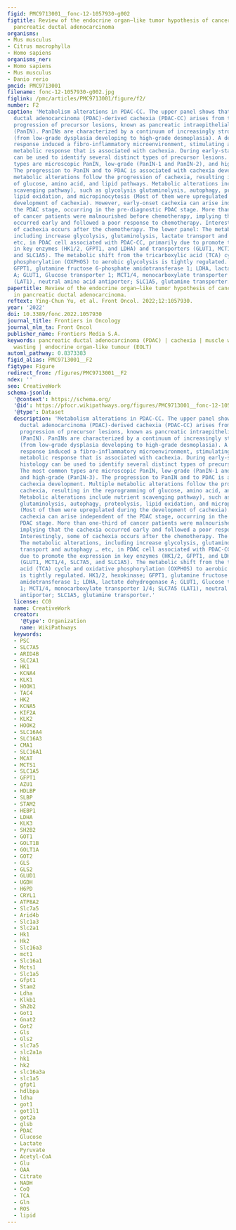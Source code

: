 ```yaml
---
figid: PMC9713001__fonc-12-1057930-g002
figtitle: Review of the endocrine organ–like tumor hypothesis of cancer cachexia in
  pancreatic ductal adenocarcinoma
organisms:
- Mus musculus
- Citrus macrophylla
- Homo sapiens
organisms_ner:
- Homo sapiens
- Mus musculus
- Danio rerio
pmcid: PMC9713001
filename: fonc-12-1057930-g002.jpg
figlink: /pmc/articles/PMC9713001/figure/f2/
number: F2
caption: 'Metabolism alterations in PDAC-CC. The upper panel shows that pancreatic
  ductal adenocarcinoma (PDAC)-derived cachexia (PDAC-CC) arises from the multi-stage
  progression of precursor lesions, known as pancreatic intraepithelial neoplasia
  (PanIN). PanINs are characterized by a continuum of increasingly stroma features
  (from low-grade dysplasia developing to high-grade desmoplasia). A desmoplastic
  response induced a fibro-inflammatory microenvironment, stimulating an aberrant
  metabolic response that is associated with cachexia. During early-stage PDAC, histology
  can be used to identify several distinct types of precursor lesions. The most common
  types are microscopic PanIN, low-grade (PanIN-1 and PanIN-2), and high-grade (PanIN-3).
  The progression to PanIN and to PDAC is associated with cachexia development. Multiple
  metabolic alterations follow the progression of cachexia, resulting in the reprogramming
  of glucose, amino acid, and lipid pathways. Metabolic alterations include nutrient
  scavenging pathway), such as glycolysis glutaminolysis, autophagy, proteolysis,
  lipid oxidation, and micropinocytosis (Most of them were upregulated during the
  development of cachexia). However, early-onset cachexia can arise independent of
  the PDAC stage, occurring in the pre-diagnostic PDAC stage. More than one-third
  of cancer patients were malnourished before chemotherapy, implying that the cachexia
  occurred early and followed a poor response to chemotherapy. Interestingly, some
  of cachexia occurs after the chemotherapy. The lower panel: The metabolic alterations,
  including increase glycolysis, glutaminolysis, lactate transport and autophagy …
  etc, in PDAC cell associated with PDAC-CC, primarily due to promote the expression
  in key enzymes (HK1/2, GFPT1, and LDHA) and transporters (GLUT1, MCT1/4, SLC7A5,
  and SLC1A5). The metabolic shift from the tricarboxylic acid (TCA) cycle and oxidative
  phosphorylation (OXPHOS) to aerobic glycolysis is tightly regulated. HK1/2, hexokinase;
  GFPT1, glutamine fructose 6-phosphate amidotransferase 1; LDHA, lactate dehydrogenase
  A; GLUT1, Glucose transporter 1; MCT1/4, monocarboxylate transporter 1/4; SLC7A5
  (LAT1), neutral amino acid antiporter; SLC1A5, glutamine transporter.'
papertitle: Review of the endocrine organ–like tumor hypothesis of cancer cachexia
  in pancreatic ductal adenocarcinoma.
reftext: Ying-Chun Yu, et al. Front Oncol. 2022;12:1057930.
year: '2022'
doi: 10.3389/fonc.2022.1057930
journal_title: Frontiers in Oncology
journal_nlm_ta: Front Oncol
publisher_name: Frontiers Media S.A.
keywords: pancreatic ductal adenocarcinoma (PDAC) | cachexia | muscle wasting | tissue
  wasting | endocrine organ-like tumour (EOLT)
automl_pathway: 0.8373383
figid_alias: PMC9713001__F2
figtype: Figure
redirect_from: /figures/PMC9713001__F2
ndex: ''
seo: CreativeWork
schema-jsonld:
  '@context': https://schema.org/
  '@id': https://pfocr.wikipathways.org/figures/PMC9713001__fonc-12-1057930-g002.html
  '@type': Dataset
  description: 'Metabolism alterations in PDAC-CC. The upper panel shows that pancreatic
    ductal adenocarcinoma (PDAC)-derived cachexia (PDAC-CC) arises from the multi-stage
    progression of precursor lesions, known as pancreatic intraepithelial neoplasia
    (PanIN). PanINs are characterized by a continuum of increasingly stroma features
    (from low-grade dysplasia developing to high-grade desmoplasia). A desmoplastic
    response induced a fibro-inflammatory microenvironment, stimulating an aberrant
    metabolic response that is associated with cachexia. During early-stage PDAC,
    histology can be used to identify several distinct types of precursor lesions.
    The most common types are microscopic PanIN, low-grade (PanIN-1 and PanIN-2),
    and high-grade (PanIN-3). The progression to PanIN and to PDAC is associated with
    cachexia development. Multiple metabolic alterations follow the progression of
    cachexia, resulting in the reprogramming of glucose, amino acid, and lipid pathways.
    Metabolic alterations include nutrient scavenging pathway), such as glycolysis
    glutaminolysis, autophagy, proteolysis, lipid oxidation, and micropinocytosis
    (Most of them were upregulated during the development of cachexia). However, early-onset
    cachexia can arise independent of the PDAC stage, occurring in the pre-diagnostic
    PDAC stage. More than one-third of cancer patients were malnourished before chemotherapy,
    implying that the cachexia occurred early and followed a poor response to chemotherapy.
    Interestingly, some of cachexia occurs after the chemotherapy. The lower panel:
    The metabolic alterations, including increase glycolysis, glutaminolysis, lactate
    transport and autophagy … etc, in PDAC cell associated with PDAC-CC, primarily
    due to promote the expression in key enzymes (HK1/2, GFPT1, and LDHA) and transporters
    (GLUT1, MCT1/4, SLC7A5, and SLC1A5). The metabolic shift from the tricarboxylic
    acid (TCA) cycle and oxidative phosphorylation (OXPHOS) to aerobic glycolysis
    is tightly regulated. HK1/2, hexokinase; GFPT1, glutamine fructose 6-phosphate
    amidotransferase 1; LDHA, lactate dehydrogenase A; GLUT1, Glucose transporter
    1; MCT1/4, monocarboxylate transporter 1/4; SLC7A5 (LAT1), neutral amino acid
    antiporter; SLC1A5, glutamine transporter.'
  license: CC0
  name: CreativeWork
  creator:
    '@type': Organization
    name: WikiPathways
  keywords:
  - PSC
  - SLC7A5
  - ARID4B
  - SLC2A1
  - HK1
  - KCNA4
  - KLK1
  - HOOK1
  - TAC4
  - HK2
  - KCNA5
  - KIF2A
  - KLK2
  - HOOK2
  - SLC16A4
  - SLC16A3
  - CMA1
  - SLC16A1
  - MCAT
  - MCTS1
  - SLC1A5
  - GFPT1
  - AZU1
  - HDLBP
  - SLBP
  - STAM2
  - HEBP1
  - LDHA
  - KLK3
  - SH2B2
  - GOT1
  - GOLT1B
  - GOLT1A
  - GOT2
  - GLS
  - GLS2
  - GLUD1
  - UGDH
  - H6PD
  - CRYL1
  - ATP8A2
  - Slc7a5
  - Arid4b
  - Slc1a3
  - Slc2a1
  - Hk1
  - Hk2
  - Slc16a3
  - mct1
  - Slc16a1
  - Mcts1
  - Slc1a5
  - Gfpt1
  - Stam2
  - Ldha
  - Klkb1
  - Sh2b2
  - Got1
  - Gnat2
  - Got2
  - Gls
  - Gls2
  - slc7a5
  - slc2a1a
  - hk1
  - hk2
  - slc16a3a
  - slc1a5
  - gfpt1
  - hdlbpa
  - ldha
  - got1
  - got1l1
  - got2a
  - glsb
  - PDAC
  - Glucose
  - Lactate
  - Pyruvate
  - Acetyl-CoA
  - Glu
  - OAA
  - Citrate
  - NADH
  - CoQ
  - TCA
  - Gln
  - ROS
  - lipid
---
```

